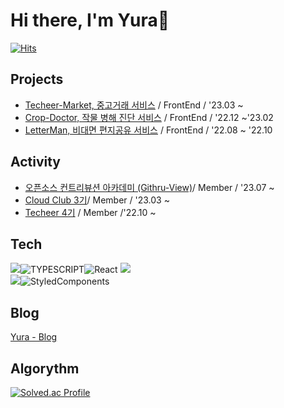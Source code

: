 <h3 align="center">                                                                                                
                                                                                                                         
# Hi there, I'm Yura👋
[![Hits](https://hits.seeyoufarm.com/api/count/incr/badge.svg?url=https%3A%2F%2Fgithub.com%2Fyura0302&count_bg=%2334E6D0&title_bg=%23555555&icon=&icon_color=%23E7E7E7&title=hits&edge_flat=true)](https://hits.seeyoufarm.com)

## Projects
- [Techeer-Market, 중고거래 서비스](https://github.com/Techeer-market) / FrontEnd / '23.03 ~
- [Crop-Doctor, 작물 병해 진단 서비스](https://github.com/S-V-23-BootCamp-Team-F) / FrontEnd / '22.12 ~'23.02
- [LetterMan, 비대면 편지공유 서비스](https://github.com/2022-SN-AI-Pre-Internship-Team-D/letterman) / FrontEnd / '22.08 ~ '22.10

## Activity
- [오픈소스 컨트리뷰션 아카데미 (Githru-View)](https://github.com/githru/githru)/ Member / '23.07 ~
- [Cloud Club 3기](https://cloudclub.oopy.io/)/ Member / '23.03 ~
- [Techeer 4기](https://github.com/techeer-sv) / Member /'22.10 ~

## Tech
<img src="https://img.shields.io/badge/JavaScript-F7DF1E?style=for-the-badge&logo=JavaScript&logoColor=white"><img alt="TYPESCRIPT" src ="https://img.shields.io/badge/TypeScript-3178C6.svg?&style=for-the-badge&logo=TypeScript&logoColor=white"/><img alt="React" src ="https://img.shields.io/badge/React-61DAFB.svg?&style=for-the-badge&logo=React&logoColor=white">
<img src="https://img.shields.io/badge/Redux-593D88?style=for-the-badge&logo=redux&logoColor=white">
<br>
<img src= "https://img.shields.io/badge/Tailwind_CSS-38B2AC?style=for-the-badge&logo=tailwind-css&logoColor=white"><img alt="StyledComponents" src ="https://img.shields.io/badge/StyledComponents-DB7093.svg?&style=for-the-badge&logo=StyledComponents&logoColor=white"/>
</br>

## Blog
[Yura - Blog](https://yura0302.tistory.com/)                                                                                

## Algorythm
[![Solved.ac Profile](http://mazassumnida.wtf/api/v2/generate_badge?boj=dbfk0000)](https://solved.ac/dbfk0000/)


<br>

